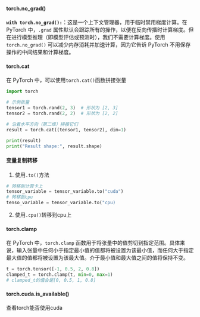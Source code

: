 
#### torch.no_grad()
**`with torch.no_grad():`**：这是一个上下文管理器，用于临时禁用梯度计算。在 PyTorch 中，`.grad` 属性默认会跟踪所有的操作，以便在反向传播时计算梯度。但在进行模型推理（即模型评估或预测时），我们不需要计算梯度。使用 `torch.no_grad()` 可以减少内存消耗并加速计算，因为它告诉 PyTorch 不用保存操作的中间结果和计算梯度。

#### torch.cat
在 PyTorch 中，可以使用`torch.cat()`函数拼接张量
```python
import torch

# 示例张量
tensor1 = torch.rand(2, 3)  # 形状为 [2, 3]
tensor2 = torch.rand(2, 2)  # 形状为 [2, 2]

# 沿着水平方向（第二维）拼接它们
result = torch.cat((tensor1, tensor2), dim=1)

print(result)
print("Result shape:", result.shape)
```

#### 变量复制转移
1. 使用`.to()`方法
```python
# 转移到计算卡上
tensor_variable = tensor_variable.to("cuda")
# 转移到cpu
tenso_variable = tensor_variable.to("cpu)
```
2. 使用`.cpu()`转移到cpu上

#### torch.clamp
在 PyTorch 中，`torch.clamp` 函数用于将张量中的值剪切到指定范围。具体来说，输入张量中任何小于指定最小值的值都将被设置为该最小值，而任何大于指定最大值的值都将被设置为该最大值。介于最小值和最大值之间的值将保持不变。
```python
t = torch.tensor([-1, 0.5, 2, 0.8])
clamped_t = torch.clamp(t, min=0, max=1)
# clamped_t的值会是[0, 0.5, 1, 0.8]
```


#### torch.cuda.is_available()
查看torch能否使用cuda